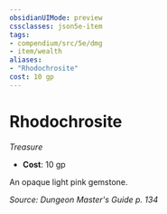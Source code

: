 ```yaml
---
obsidianUIMode: preview
cssclasses: json5e-item
tags:
- compendium/src/5e/dmg
- item/wealth
aliases: 
- "Rhodochrosite"
cost: 10 gp
---
```

# Rhodochrosite
*Treasure*  

- **Cost**: 10 gp

An opaque light pink gemstone.

*Source: Dungeon Master's Guide p. 134*